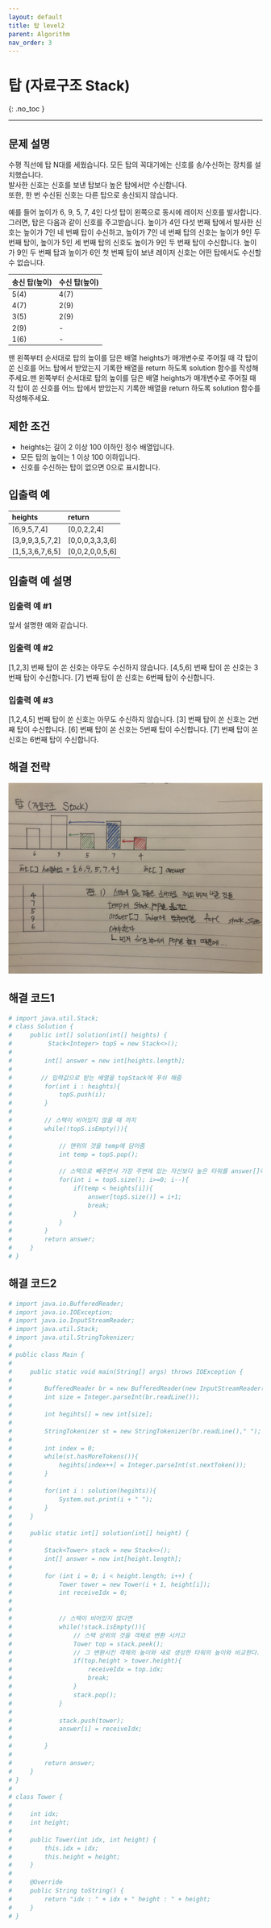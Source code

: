```yaml
---
layout: default
title: 탑 level2
parent: Algorithm
nav_order: 3
---
```


# 탑 (자료구조 Stack)
{: .no_toc }

---

## 문제 설명

수평 직선에 탑 N대를 세웠습니다. 모든 탑의 꼭대기에는 신호를 송/수신하는 장치를 설치했습니다.  
발사한 신호는 신호를 보낸 탑보다 높은 탑에서만 수신합니다.  
또한, 한 번 수신된 신호는 다른 탑으로 송신되지 않습니다.  

예를 들어 높이가 6, 9, 5, 7, 4인 다섯 탑이 왼쪽으로 동시에 레이저 신호를 발사합니다.  
그러면, 탑은 다음과 같이 신호를 주고받습니다. 높이가 4인 다섯 번째 탑에서 발사한 신호는 높이가 7인 네 번째 탑이 수신하고, 높이가 7인 네 번째 탑의 신호는 높이가 9인 두 번째 탑이, 높이가 5인 세 번째 탑의 신호도 높이가 9인 두 번째 탑이 수신합니다. 높이가 9인 두 번째 탑과 높이가 6인 첫 번째 탑이 보낸 레이저 신호는 어떤 탑에서도 수신할 수 없습니다.


| 송신 탑(높이)   | 수신 탑(높이)        | 
|:-------------|:------------------|
| 5(4)         | 4(7)              |
| 4(7)         | 2(9)              |
| 3(5)         | 2(9)              |
| 2(9)         | -                 |
| 1(6)         | -                 |


맨 왼쪽부터 순서대로 탑의 높이를 담은 배열 heights가 매개변수로 주어질 때 각 탑이 쏜 신호를 어느 탑에서 받았는지 기록한 배열을 return 하도록 solution 함수를 작성해주세요.맨 왼쪽부터 순서대로 탑의 높이를 담은 배열 heights가 매개변수로 주어질 때 각 탑이 쏜 신호를 어느 탑에서 받았는지 기록한 배열을 return 하도록 solution 함수를 작성해주세요.


## 제한 조건

- heights는 길이 2 이상 100 이하인 정수 배열입니다.
- 모든 탑의 높이는 1 이상 100 이하입니다.
- 신호를 수신하는 탑이 없으면 0으로 표시합니다.


## 입출력 예

| heights          | return            | 
|:-----------------|:------------------|
| [6,9,5,7,4]      | [0,0,2,2,4]       |
| [3,9,9,3,5,7,2]  | [0,0,0,3,3,3,6]   |
| [1,5,3,6,7,6,5]  | [0,0,2,0,0,5,6]   |

## 입출력 예 설명

### 입출력 예 #1

앞서 설명한 예와 같습니다.

### 입출력 예 #2

[1,2,3] 번째 탑이 쏜 신호는 아무도 수신하지 않습니다.
[4,5,6] 번째 탑이 쏜 신호는 3번째 탑이 수신합니다.
[7] 번째 탑이 쏜 신호는 6번째 탑이 수신합니다.

### 입출력 예 #3

[1,2,4,5] 번째 탑이 쏜 신호는 아무도 수신하지 않습니다.
[3] 번째 탑이 쏜 신호는 2번째 탑이 수신합니다.
[6] 번째 탑이 쏜 신호는 5번째 탑이 수신합니다.
[7] 번째 탑이 쏜 신호는 6번째 탑이 수신합니다.

## 해결 전략

![](/assets/images/algorithm/top.jpeg)


## 해결 코드1
```yaml
# import java.util.Stack;
# class Solution {
#     public int[] solution(int[] heights) {
#          Stack<Integer> topS = new Stack<>();
#
#         int[] answer = new int[heights.length];
# 
#        // 입력값으로 받는 배열을 topStack에 푸쉬 해줌
#         for(int i : heights){
#             topS.push(i);
#         }
#
#         // 스택이 비어있지 않을 때 까지
#         while(!topS.isEmpty()){
#
#             // 맨위의 것을 temp에 담아줌
#             int temp = topS.pop();
# 
#             // 스택으로 빼주면서 가장 주변에 있는 자신보다 높은 타워를 answer[]에 삽입
#             for(int i = topS.size(); i>=0; i--){
#                 if(temp < heights[i]){
#                     answer[topS.size()] = i+1;
#                     break;
#                 }
#             }
#         }
#         return answer;
#     }
# }
```

## 해결 코드2
```yaml
# import java.io.BufferedReader;
# import java.io.IOException;
# import java.io.InputStreamReader;
# import java.util.Stack;
# import java.util.StringTokenizer;
# 
# public class Main {
# 
#     public static void main(String[] args) throws IOException {
# 
#         BufferedReader br = new BufferedReader(new InputStreamReader(System.in));
#         int size = Integer.parseInt(br.readLine());
# 
#         int hegihts[] = new int[size];
# 
#         StringTokenizer st = new StringTokenizer(br.readLine()," ");
# 
#         int index = 0;
#         while(st.hasMoreTokens()){
#             hegihts[index++] = Integer.parseInt(st.nextToken());
#         }
# 
#         for(int i : solution(hegihts)){
#             System.out.print(i + " ");
#         }
#     }
# 
#     public static int[] solution(int[] height) {
# 
#         Stack<Tower> stack = new Stack<>();
#         int[] answer = new int[height.length];
# 
#         for (int i = 0; i < height.length; i++) {
#             Tower tower = new Tower(i + 1, height[i]);
#             int receiveIdx = 0;
# 
# 
#             // 스택이 비어있지 않다면
#             while(!stack.isEmpty()){
#                 // 스택 상위의 것을 객체로 변환 시키고
#                 Tower top = stack.peek();
#                 // 그 변환시킨 객체의 높이와 새로 생성한 타워의 높이와 비교한다.
#                 if(top.height > tower.height){
#                     receiveIdx = top.idx;
#                     break;
#                 }
#                 stack.pop();
#             }
# 
#             stack.push(tower);
#             answer[i] = receiveIdx;
# 
#         }
# 
#         return answer;
#     }
# }
# 
# class Tower {
# 
#     int idx;
#     int height;
# 
#     public Tower(int idx, int height) {
#         this.idx = idx;
#         this.height = height;
#     }
# 
#     @Override
#     public String toString() {
#         return "idx : " + idx + " height : " + height;
#     }
# }
```
